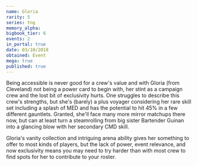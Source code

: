 ```yaml
---
name: Gloria
rarity: 5
series: tng
memory_alpha:
bigbook_tier: 6
events: 2
in_portal: true
date: 03/10/2018
obtained: Event
mega: true
published: true
---
```


Being accessible is never good for a crew's value and with Gloria (from Cleveland) not being a power card to begin with, her stint as a campaign crew and the lost bit of exclusivity hurts. One struggles to describe this crew's strengths, but she's (barely) a plus voyager considering her rare skill set including a splash of MED and has the potential to hit 45% in a few different gauntlets. Granted, she'll face many more mirror matchups there now, but can at least turn a steamrolling from big sister Bartender Guinan into a glancing blow with her secondary CMD skill.

Gloria's vanity collection and intriguing arena ability gives her something to offer to most kinds of players, but the lack of power, event relevance, and now exclusivity means you may need to try harder than with most crew to find spots for her to contribute to your roster.
